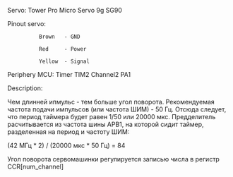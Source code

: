 Servo:        Tower Pro Micro Servo 9g SG90

Pinout servo: 

              Brown   - GND

              Red     - Power
              
              Yellow  - Signal

Periphery MCU: Timer TIM2 Channel2 PA1  

Description:

Чем длинней ипмульс - тем больше угол поворота. Рекомендуемая частота подачи импульсов (или частота ШИМ) - 50 Гц. Отсюда следует, что период таймера будет равен 1/50 или 20000 мкс. Предделитель расчитывается из частота шины APB1, на которой сидит таймер, разделенная на период и частоту ШИМ:

  (42 МГц * 2) / (20000 мкс * 50 Гц) = 84

Угол поворота сервомашинки регулируется записью числа в регистр CCR[num_channel]
